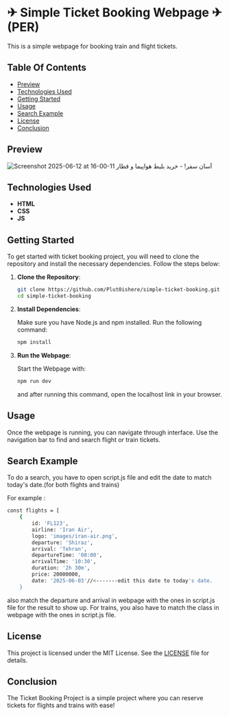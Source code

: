# ✈ Simple Ticket Booking Webpage ✈ (PER)
This is a simple webpage for booking train and flight tickets.

## Table Of Contents

- [Preview](#preview)
- [Technologies Used](#technologies-used)
- [Getting Started](#getting-started)
- [Usage](#usage)
- [Search Example](#search-example)
- [License](#license)
- [Conclusion](#conclusion)

## Preview
![Screenshot 2025-06-12 at 16-00-11 آسان سفر! - خرید بلیط هواپیما و قطار](https://github.com/user-attachments/assets/dafaaf5f-5083-4318-8110-cfd4a5da7d7a)

## Technologies Used
- **HTML**
- **CSS**
- **JS**

## Getting Started
To get started with ticket booking project, you will need to clone the repository and install the necessary dependencies. Follow the steps below:

1. **Clone the Repository**:

   ```bash
   git clone https://github.com/Plut0ishere/simple-ticket-booking.git
   cd simple-ticket-booking
   ```
2. **Install Dependencies**:

   Make sure you have Node.js and npm installed. Run the following command:
   ```bash
   npm install
   ```
3. **Run the Webpage**:

   Start the Webpage with:
   ```bash
   npm run dev
   ```
   and after running this command, open the localhost link in your browser.

## Usage 
Once the webpage is running, you can navigate through interface. Use the navigation bar to find and search flight or train tickets.

## Search Example
To do a search, you have to open script.js file and edit the date to match today's date.(for both flights and trains)

For example :

```bash
const flights = [
    {
        id: 'FL123',
        airline: 'Iran Air',
        logo: 'images/iran-air.png',
        departure: 'Shiraz',
        arrival: 'Tehran',
        departureTime: '08:00',
        arrivalTime: '10:30',
        duration: '2h 30m',
        price: 20000000,
        date: '2025-06-03'//<-------edit this date to today's date.
    }
```
also match the departure and arrival in webpage with the ones in script.js file for the result to show up. For trains, you also have to match the class in webpage with the ones in script.js file.

## License

This project is licensed under the MIT License. See the [LICENSE](LICENSE) file for details.

## Conclusion

The Ticket Booking Project is a simple project where you can reserve tickets for flights and trains with ease!
